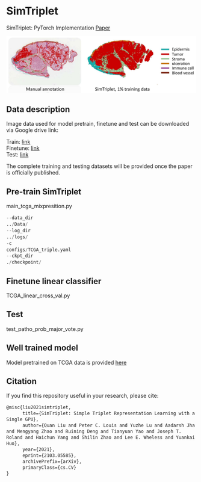 # SimTriplet
SimTriplet: PyTorch Implementation
[Paper](https://arxiv.org/pdf/2103.05585.pdf)

![Visualization of classification](https://github.com/hrlblab/SimTriplet/blob/main/For_github.jpg)

## Data description 
Image data used for model pretrain, finetune and test can be downloaded via Google drive link:

Train: [link](https://drive.google.com/drive/folders/14Cg-QuOCPVrynpuFI_jFqRqzTj2rNk4d?usp=sharing)  
Finetune: [link](https://drive.google.com/drive/folders/1-XaRXqBOrAHQNyMNEBwCEsdKilk_JFkz?usp=sharing)  
Test: [link](https://drive.google.com/drive/folders/1Hpvo2iNqt3I1qgMy9SCXv7azSpCEitao?usp=sharing)  

The complete training and testing datasets will be provided once the paper is officially published.

## Pre-train SimTriplet 
main_tcga_mixpresition.py

``` python
--data_dir
../Data/
--log_dir
../logs/
-c
configs/TCGA_triple.yaml
--ckpt_dir
./checkpoint/
```

## Finetune linear classifier
TCGA_linear_cross_val.py


## Test
test_patho_prob_major_vote.py

## Well trained model
Model pretrained on TCGA data is provided [here](https://drive.google.com/file/d/1TtiMckXEjBV17UICQ1tpjSATP8u4fLOA/view?usp=sharing)

## Citation
If you find this repository useful in your research, please cite:
```
@misc{liu2021simtriplet,
      title={SimTriplet: Simple Triplet Representation Learning with a Single GPU}, 
      author={Quan Liu and Peter C. Louis and Yuzhe Lu and Aadarsh Jha and Mengyang Zhao and Ruining Deng and Tianyuan Yao and Joseph T. Roland and Haichun Yang and Shilin Zhao and Lee E. Wheless and Yuankai Huo},
      year={2021},
      eprint={2103.05585},
      archivePrefix={arXiv},
      primaryClass={cs.CV}
}

```

